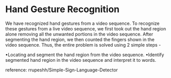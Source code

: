 # Hand Gesture Recognition

We have recognized hand gestures from a video sequence. To recognize these gestures from a live video sequence, we first  took out the hand region alone removing all the unwanted portions in the video sequence. After segmenting the hand region, we then counted the fingers shown in the video sequence. Thus, the entire problem is solved using 2 simple steps -

•Locating and segment the hand region from the video sequence.
•Identify segmented hand region in the video sequence and interpret it to words. 

reference: rrupeshh/Simple-Sign-Language-Detector
